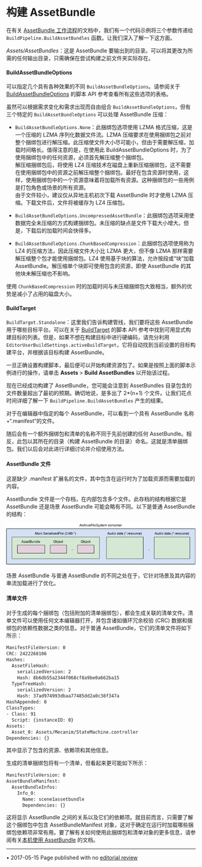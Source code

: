 # 构建 AssetBundle

在有关 [AssetBundle 工作流程](AssetBundles-Workflow.html)的文档中，我们有一个代码示例将三个参数传递给 `BuildPipeline.BuildAssetBundles` 函数。让我们深入了解一下这方面。

_Assets/AssetBundles_：这是 AssetBundle 要输出到的目录。可以将其更改为所需的任何输出目录，只需确保在尝试构建之前文件夹实际存在。

#### BuildAssetBundleOptions

可以指定几个具有各种效果的不同 `BuildAssetBundleOptions`。请参阅关于 [BuildAssetBundleOptions](../ScriptReference/BuildAssetBundleOptions.html) 的脚本 API 参考查看所有这些选项的表格。

虽然可以根据需求变化和需求出现而自由组合 `BuildAssetBundleOptions`，但有三个特定的 `BuildAssetBundleOptions` 可以处理 AssetBundle 压缩：

* `BuildAssetBundleOptions.None`：此捆绑包选项使用 LZMA 格式压缩，这是一个压缩的 LZMA 序列化数据文件流。LZMA 压缩要求在使用捆绑包之前对整个捆绑包进行解压缩。此压缩使文件大小尽可能小，但由于需要解压缩，加载时间略长。值得注意的是，在使用此 BuildAssetBundleOptions 时，为了使用捆绑包中的任何资源，必须首先解压缩整个捆绑包。<br/> 解压缩捆绑包后，将使用 LZ4 压缩技术在磁盘上重新压缩捆绑包，这不需要在使用捆绑包中的资源之前解压缩整个捆绑包。最好在包含资源时使用，这样，使用捆绑包中的一个资源意味着将加载所有资源。这种捆绑包的一些用例是打包角色或场景的所有资源。<br/>由于文件较小，建议仅从异地主机初次下载 AssetBundle 时才使用 LZMA 压缩。下载文件后，文件将被缓存为 LZ4 压缩包。

* `BuildAssetBundleOptions.UncompressedAssetBundle`：此捆绑包选项采用使数据完全未压缩的方式构建捆绑包。未压缩的缺点是文件下载大小增大。但是，下载后的加载时间会快得多。

* `BuildAssetBundleOptions.ChunkBasedCompression`：此捆绑包选项使用称为 LZ4 的压缩方法，因此压缩文件大小比 LZMA 更大，但不像 LZMA 那样需要解压缩整个包才能使用捆绑包。LZ4 使用基于块的算法，允许按段或“块”加载 AssetBundle。解压缩单个块即可使用包含的资源，即使 AssetBundle 的其他块未解压缩也不影响。

使用 `ChunkBasedCompression` 时的加载时间与未压缩捆绑包大致相当，额外的优势是减小了占用的磁盘大小。

#### BuildTarget

`BuildTarget.Standalone`：这里我们告诉构建管线，我们要将这些 AssetBundle 用于哪些目标平台。可以在关于 [BuildTarget](../ScriptReference/BuildTarget.html) 的脚本 API 参考中找到可用显式构建目标的列表。但是，如果不想在构建目标中进行硬编码，请充分利用 `EditorUserBuildSettings.activeBuildTarget`，它将自动找到当前设置的目标构建平台，并根据该目标构建 AssetBundle。

一旦正确设置构建脚本，最后便可以开始构建资源包了。如果是按照上面的脚本示例进行的操作，请单击 __Assets__ > __Build AssetBundles__ 以开始该过程。

现在已经成功构建了 AssetBundle，您可能会注意到 AssetBundles 目录包含的文件数量超出了最初的预期。确切地说，是多出了 2*(n+1) 个文件。让我们花点时间详细了解一下 `BuildPipeline.BuildAssetBundles` 产生的结果。

对于在编辑器中指定的每个 AssetBundle，可以看到一个具有 AssetBundle 名称+“.manifest”的文件。

随后会有一个额外捆绑包和清单的名称不同于先前创建的任何 AssetBundle。相反，此包以其所在的目录（构建 AssetBundle 的目录）命名。这就是清单捆绑包。我们以后会对此进行详细讨论并介绍使用方法。

#### AssetBundle 文件

这是缺少 .manifest 扩展名的文件，其中包含在运行时为了加载资源而需要加载的内容。

AssetBundle 文件是一个存档，在内部包含多个文件。此存档的结构根据它是 AssetBundle 还是场景 AssetBundle 可能会略有不同。以下是普通 AssetBundle 的结构：

![](../uploads/Main/AssetBundles-Building-0.png) 

场景 AssetBundle 与普通 AssetBundle 的不同之处在于，它针对场景及其内容的串流加载进行了优化。

#### 清单文件

对于生成的每个捆绑包（包括附加的清单捆绑包），都会生成关联的清单文件。清单文件可以使用任何文本编辑器打开，并包含诸如循环冗余校验 (CRC) 数据和捆绑包的依赖性数据之类的信息。对于普通 AssetBundle，它们的清单文件将如下所示：

```
ManifestFileVersion: 0
CRC: 2422268106
Hashes:
  AssetFileHash:
    serializedVersion: 2
    Hash: 8b6db55a2344f068cf8a9be0a662ba15
  TypeTreeHash:
    serializedVersion: 2
    Hash: 37ad974993dbaa77485dd2a0c38f347a
HashAppended: 0
ClassTypes:
- Class: 91
  Script: {instanceID: 0}
Assets:
  Asset_0: Assets/Mecanim/StateMachine.controller
Dependencies: {}
```

其中显示了包含的资源、依赖项和其他信息。

生成的清单捆绑包将有一个清单，但看起来更可能如下所示：

```
ManifestFileVersion: 0
AssetBundleManifest:
  AssetBundleInfos:
    Info_0:
      Name: scene1assetbundle
      Dependencies: {}
```

这将显示 AssetBundle 之间的关系以及它们的依赖项。就目前而言，只需要了解这个捆绑包中包含 AssetBundleManifest 对象，这对于确定在运行时加载哪些捆绑包依赖项非常有用。要了解有关如何使用此捆绑包和清单对象的更多信息，请参阅有关[本机使用 AssetBundle](AssetBundles-Native.html) 的文档。

---

<span class="page-edit">• 2017-05-15  Page published with no [editorial review](DocumentationEditorialReview.html)
</span><br/>
